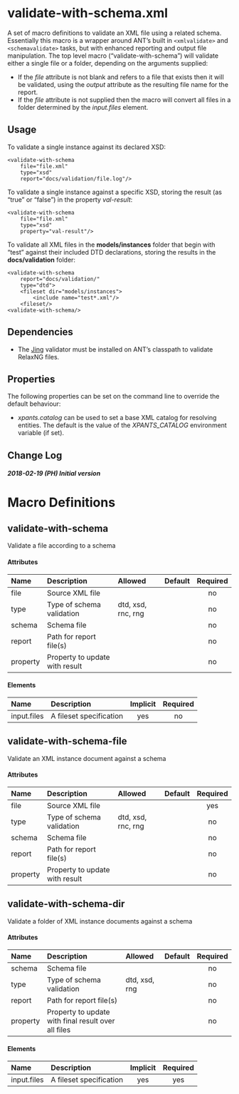 # validate-with-schema.xml

A set of macro definitions to validate an XML file using a related
schema. Essentially this macro is a wrapper around ANT’s built in
`<xmlvalidate>` and `<schemavalidate>` tasks, but with enhanced
reporting and output file manipulation. The top level macro
(“validate-with-schema”) will validate either a single file or a
folder, depending on the arguments supplied:

  - If the *file* attribute is not blank and refers to a file that
    exists then it will be validated, using the *output* attribute as
    the resulting file name for the report.
  - If the *file* attribute is not supplied then the macro will convert
    all files in a folder determined by the *input.files* element.

## Usage

To validate a single instance against its declared XSD:

    <validate-with-schema
        file="file.xml"
        type="xsd"
        report="docs/validation/file.log"/>

To validate a single instance against a specific XSD, storing the result
(as “true” or “false”) in the property *val-result*:

    <validate-with-schema
        file="file.xml"
        type="xsd"
        property="val-result"/>

To validate all XML files in the **models/instances** folder that begin
with “test” against their included DTD declarations, storing the results
in the **docs/validation** folder:

    <validate-with-schema
        report="docs/validation/"
        type="dtd">
        <fileset dir="models/instances">
            <include name="test*.xml"/>
        <fileset/>
    <validate-with-schema/>

## Dependencies

  - The [Jing](http://www.thaiopensource.com/relaxng/jing.html)
    validator must be installed on ANT’s classpath to validate RelaxNG
    files.

## Properties

The following properties can be set on the command line to override the
default behaviour:

  - *xpants.catalog* can be used to set a base XML catalog for resolving
    entities. The default is the value of the *XPANTS\_CATALOG*
    environment variable (if set).

## Change Log

##### 2018-02-19 (PH) Initial version

# Macro Definitions

## validate-with-schema

Validate a file according to a
schema

#### Attributes

| Name     | Description                    | Allowed            | Default | Required |
| :------- | :----------------------------- | :----------------- | :-----: | :------: |
| file     | Source XML file                |                    |         |    no    |
| type     | Type of schema validation      | dtd, xsd, rnc, rng |         |    no    |
| schema   | Schema file                    |                    |         |    no    |
| report   | Path for report file(s)        |                    |         |    no    |
| property | Property to update with result |                    |         |    no    |

#### Elements

| Name        | Description             | Implicit | Required |
| :---------- | :---------------------- | :------: | :------: |
| input.files | A fileset specification |   yes    |    no    |

## validate-with-schema-file

Validate an XML instance document against a
schema

#### Attributes

| Name     | Description                    | Allowed            | Default | Required |
| :------- | :----------------------------- | :----------------- | :-----: | :------: |
| file     | Source XML file                |                    |         |   yes    |
| type     | Type of schema validation      | dtd, xsd, rnc, rng |         |    no    |
| schema   | Schema file                    |                    |         |    no    |
| report   | Path for report file(s)        |                    |         |    no    |
| property | Property to update with result |                    |         |    no    |

## validate-with-schema-dir

Validate a folder of XML instance documents against a
schema

#### Attributes

| Name     | Description                                         | Allowed       | Default | Required |
| :------- | :-------------------------------------------------- | :------------ | :-----: | :------: |
| schema   | Schema file                                         |               |         |    no    |
| type     | Type of schema validation                           | dtd, xsd, rng |         |    no    |
| report   | Path for report file(s)                             |               |         |    no    |
| property | Property to update with final result over all files |               |         |    no    |

#### Elements

| Name        | Description             | Implicit | Required |
| :---------- | :---------------------- | :------: | :------: |
| input.files | A fileset specification |   yes    |   yes    |
